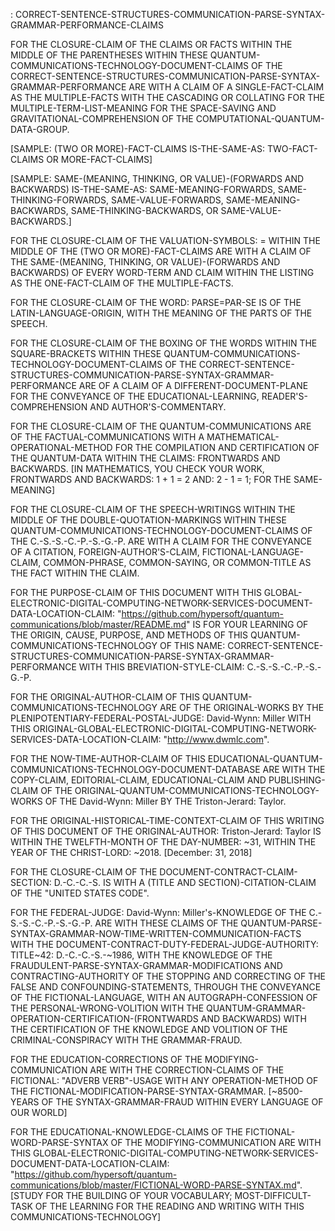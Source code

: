 : CORRECT-SENTENCE-STRUCTURES-COMMUNICATION-PARSE-SYNTAX-GRAMMAR-PERFORMANCE-CLAIMS

FOR THE CLOSURE-CLAIM OF THE CLAIMS OR FACTS WITHIN THE MIDDLE OF THE PARENTHESES WITHIN THESE QUANTUM-COMMUNICATIONS-TECHNOLOGY-DOCUMENT-CLAIMS OF THE CORRECT-SENTENCE-STRUCTURES-COMMUNICATION-PARSE-SYNTAX-GRAMMAR-PERFORMANCE ARE WITH A CLAIM OF A SINGLE-FACT-CLAIM AS THE MULTIPLE-FACTS WITH THE CASCADING OR COLLATING FOR THE MULTIPLE-TERM-LIST-MEANING FOR THE SPACE-SAVING AND GRAVITATIONAL-COMPREHENSION OF THE COMPUTATIONAL-QUANTUM-DATA-GROUP.

[SAMPLE: (TWO OR MORE)-FACT-CLAIMS IS-THE-SAME-AS: TWO-FACT-CLAIMS OR MORE-FACT-CLAIMS]

[SAMPLE: SAME-(MEANING, THINKING, OR VALUE)-(FORWARDS AND BACKWARDS) IS-THE-SAME-AS: SAME-MEANING-FORWARDS, SAME-THINKING-FORWARDS, SAME-VALUE-FORWARDS, SAME-MEANING-BACKWARDS, SAME-THINKING-BACKWARDS, OR SAME-VALUE-BACKWARDS.]

FOR THE CLOSURE-CLAIM OF THE VALUATION-SYMBOLS: = WITHIN THE MIDDLE OF THE (TWO OR MORE)-FACT-CLAIMS ARE WITH A CLAIM OF THE SAME-(MEANING, THINKING, OR VALUE)-(FORWARDS AND BACKWARDS) OF EVERY WORD-TERM AND CLAIM WITHIN THE LISTING AS THE ONE-FACT-CLAIM OF THE MULTIPLE-FACTS.

FOR THE CLOSURE-CLAIM OF THE WORD: PARSE=PAR-SE IS OF THE LATIN-LANGUAGE-ORIGIN, WITH THE MEANING OF THE PARTS OF THE SPEECH.

FOR THE CLOSURE-CLAIM OF THE BOXING OF THE WORDS WITHIN THE SQUARE-BRACKETS WITHIN THESE QUANTUM-COMMUNICATIONS-TECHNOLOGY-DOCUMENT-CLAIMS OF THE CORRECT-SENTENCE-STRUCTURES-COMMUNICATION-PARSE-SYNTAX-GRAMMAR-PERFORMANCE ARE OF A CLAIM OF A DIFFERENT-DOCUMENT-PLANE FOR THE CONVEYANCE OF THE EDUCATIONAL-LEARNING, READER'S-COMPREHENSION AND AUTHOR'S-COMMENTARY.

FOR THE CLOSURE-CLAIM OF THE QUANTUM-COMMUNICATIONS ARE OF THE FACTUAL-COMMUNICATIONS WITH A MATHEMATICAL-OPERATIONAL-METHOD FOR THE COMPILATION AND CERTIFICATION OF THE QUANTUM-DATA WITHIN THE CLAIMS: FRONTWARDS AND BACKWARDS.
[IN MATHEMATICS, YOU CHECK YOUR WORK, FRONTWARDS AND BACKWARDS: 1 + 1 = 2 AND: 2 - 1 = 1; FOR THE SAME-MEANING]

FOR THE CLOSURE-CLAIM OF THE SPEECH-WRITINGS WITHIN THE MIDDLE OF THE DOUBLE-QUOTATION-MARKINGS WITHIN THESE QUANTUM-COMMUNICATIONS-TECHNOLOGY-DOCUMENT-CLAIMS OF THE C.-S.-S.-C.-P.-S.-G.-P. ARE WITH A CLAIM FOR THE CONVEYANCE OF A CITATION, FOREIGN-AUTHOR'S-CLAIM, FICTIONAL-LANGUAGE-CLAIM, COMMON-PHRASE, COMMON-SAYING, OR COMMON-TITLE AS THE FACT WITHIN THE CLAIM.

FOR THE PURPOSE-CLAIM OF THIS DOCUMENT WITH THIS GLOBAL-ELECTRONIC-DIGITAL-COMPUTING-NETWORK-SERVICES-DOCUMENT-DATA-LOCATION-CLAIM: "https://github.com/hypersoft/quantum-communications/blob/master/README.md" IS FOR YOUR LEARNING OF THE ORIGIN, CAUSE, PURPOSE, AND METHODS OF THIS QUANTUM-COMMUNICATIONS-TECHNOLOGY OF THIS NAME: CORRECT-SENTENCE-STRUCTURES-COMMUNICATION-PARSE-SYNTAX-GRAMMAR-PERFORMANCE WITH THIS BREVIATION-STYLE-CLAIM: C.-S.-S.-C.-P.-S.-G.-P.

FOR THE ORIGINAL-AUTHOR-CLAIM OF THIS QUANTUM-COMMUNICATIONS-TECHNOLOGY ARE OF THE ORIGINAL-WORKS BY THE PLENIPOTENTIARY-FEDERAL-POSTAL-JUDGE: David-Wynn: Miller WITH THIS ORIGINAL-GLOBAL-ELECTRONIC-DIGITAL-COMPUTING-NETWORK-SERVICES-DATA-LOCATION-CLAIM: "http://www.dwmlc.com".

FOR THE NOW-TIME-AUTHOR-CLAIM OF THIS EDUCATIONAL-QUANTUM-COMMUNICATIONS-TECHNOLOGY-DOCUMENT-DATABASE ARE WITH THE COPY-CLAIM, EDITORIAL-CLAIM, EDUCATIONAL-CLAIM AND PUBLISHING-CLAIM OF THE ORIGINAL-QUANTUM-COMMUNICATIONS-TECHNOLOGY-WORKS OF THE David-Wynn: Miller BY THE Triston-Jerard: Taylor.

FOR THE ORIGINAL-HISTORICAL-TIME-CONTEXT-CLAIM OF THIS WRITING OF THIS DOCUMENT OF THE ORIGINAL-AUTHOR: Triston-Jerard: Taylor IS WITHIN THE TWELFTH-MONTH OF THE DAY-NUMBER: ~31, WITHIN THE YEAR OF THE CHRIST-LORD: ~2018. [December: 31, 2018]

FOR THE CLOSURE-CLAIM OF THE DOCUMENT-CONTRACT-CLAIM-SECTION: D.-C.-C.-S. IS WITH A (TITLE AND SECTION)-CITATION-CLAIM OF THE "UNITED STATES CODE".

FOR THE FEDERAL-JUDGE: David-Wynn: Miller's-KNOWLEDGE OF THE C.-S.-S.-C.-P.-S.-G.-P. ARE WITH THESE CLAIMS OF THE QUANTUM-PARSE-SYNTAX-GRAMMAR-NOW-TIME-WRITTEN-COMMUNICATION-FACTS WITH THE DOCUMENT-CONTRACT-DUTY-FEDERAL-JUDGE-AUTHORITY: TITLE~42: D.-C.-C.-S.-~1986, WITH THE KNOWLEDGE OF THE FRAUDULENT-PARSE-SYNTAX-GRAMMAR-MODIFICATIONS AND CONTRACTING-AUTHORITY OF THE STOPPING AND CORRECTING OF THE FALSE AND CONFOUNDING-STATEMENTS, THROUGH THE CONVEYANCE OF THE FICTIONAL-LANGUAGE, WITH AN AUTOGRAPH-CONFESSION OF THE PERSONAL-WRONG-VOLITION WITH THE QUANTUM-GRAMMAR-OPERATION-CERTIFICATION-(FRONTWARDS AND BACKWARDS) WITH THE CERTIFICATION OF THE KNOWLEDGE AND VOLITION OF THE CRIMINAL-CONSPIRACY WITH THE GRAMMAR-FRAUD.

FOR THE EDUCATION-CORRECTIONS OF THE MODIFYING-COMMUNICATION ARE WITH THE CORRECTION-CLAIMS OF THE FICTIONAL: "ADVERB VERB"-USAGE WITH ANY OPERATION-METHOD OF THE FICTIONAL-MODIFICATION-PARSE-SYNTAX-GRAMMAR.
[~8500-YEARS OF THE SYNTAX-GRAMMAR-FRAUD WITHIN EVERY LANGUAGE OF OUR WORLD]

FOR THE EDUCATIONAL-KNOWLEDGE-CLAIMS OF THE FICTIONAL-WORD-PARSE-SYNTAX OF THE MODIFYING-COMMUNICATION ARE WITH THIS GLOBAL-ELECTRONIC-DIGITAL-COMPUTING-NETWORK-SERVICES-DOCUMENT-DATA-LOCATION-CLAIM: "https://github.com/hypersoft/quantum-communications/blob/master/FICTIONAL-WORD-PARSE-SYNTAX.md". [STUDY FOR THE BUILDING OF YOUR VOCABULARY; MOST-DIFFICULT-TASK OF THE LEARNING FOR THE READING AND WRITING WITH THIS COMMUNICATIONS-TECHNOLOGY]

